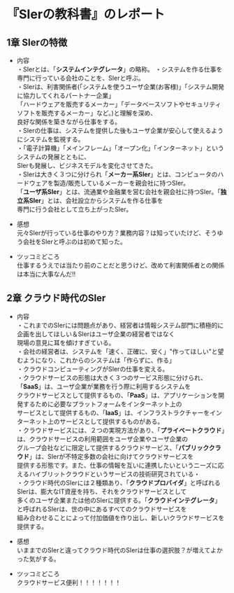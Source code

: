 # 『SIerの教科書』のレポート  
## 1章 SIerの特徴  
  
  - 内容  
    ・SIerとは、「**システムインテグレータ**」の略称。
    ・システムを作る仕事を専門に行っている会社のことを、SIerと呼ぶ。  
    ・SIerは、利害関係者(「システムを使うユーザ企業(お客様)」「システム開発に協力してくれるパートナー企業」  
     「ハードウェアを販売するメーカー」「データベースソフトやセキュリティソフトを販売するメーカー」など。)と理解を深め、  
      良好な関係を築きながら仕事をする。  
    ・SIerの仕事は、システムを提供した後もユーザ企業が安心して使えるようにシステムを監視する。  
    ・「電子計算機」「メインフレーム」「オープン化」「インターネット」というシステムの発展とともに、  
      SIerも発展し、ビジネスモデルを変化させてきた。  
    ・SIerは大きく３つに分けられ「**メーカー系SIer**」とは、コンピュータのハードウェアを製造/販売しているメーカーを親会社に持つSIer。  
      「**ユーザ系SIer**」とは、流通業や金融業を営む会社を親会社に持つSIer。「**独立系SIer**」とは、会社設立からシステムを作る仕事を    
      専門に行う会社として立ち上がったSIer。
  
  - 感想  
    元々SIerが行っている仕事のやり方？業務内容？は知っていたけど、そうゆう会社をSIerと呼ぶのは初めて知った。  
  
  - ツッコミどころ  
    仕事するうえでは当たり前のことだと思うけど、改めて利害関係者との関係は本当に大事なんだ‼   
  
  
## 2章 クラウド時代のSIer  
  
  - 内容  
    ・これまでのSIerには問題点があり、経営者は情報システム部門に積極的に企画を出してほしい＆SIerはユーザ企業の経営者ではなく  
      現場の意見に耳を傾けすぎている。  
    ・会社の経営者は、システムを「速く、正確に、安く」"作ってほしい"と望むようになり、これからのシステムは「作らずに、作る」  
    ・クラウドコンピューティングがSIerの仕事を変える。  
    ・クラウドサービスの形態は大きく３つのサービス形態に分けられ、「**SaaS**」は、ユーザ企業が業務を行う際に利用するシステムを  
     クラウドサービスとして提供するもの、「**PaaS**」は、アプリケーションを開発するために必要なプラットフォームをインターネット上の  
     サービスとして提供するもの、「**IaaS**」は、インフラストラクチャーをインターネット上のサービスとして提供するものがある。  
    ・クラウドサービスには、２つの実現方法があり、「**プライベートクラウド**」は、クラウドサービスの利用範囲をユーザ企業やユーザ企業の  
      グループ会社などに限定して提供するクラウドサービス、「**パブリッククラウド**」は、SIerが不特定多数の会社に向けてクラウドサービスを  
      提供する形態です。また、仕事の情報を互いに連携したいというニーズに応えるハイブリットクラウドというサービスの技術研究されている・  
    ・クラウド時代のSIerには２種類あり、「**クラウドプロバイダ**」と呼ばれるSIerは、膨大なIT資産を持ち、それをクラウドサービスとして  
     多くのユーザ企業または他のSIerに提供する。「**クラウドインテグレータ**」と呼ばれるSIerは、世の中にあるすべてのクラウドサービスを  
     組み合わせることによって付加価値を作り出し、新しいクラウドサービスを提供する。  

  - 感想  
    いままでのSIerと違ってクラウド時代のSIerは仕事の選択肢？が増えてよかった気がする。  

  - ツッコミどころ  
    クラウドサービス便利！！！！！！！　　

